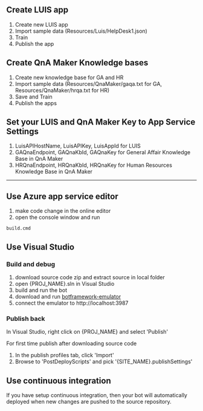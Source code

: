 ## Create LUIS app
1. Create new LUIS app
2. Import sample data (Resources/Luis/HelpDesk1.json)
3. Train
4. Publish the app

## Create QnA Maker Knowledge bases
1. Create new knowledge base for GA and HR
2. Import sample data (Resources/QnaMaker/gaqa.txt for GA, Resources/QnaMaker/hrqa.txt for HR)
3. Save and Train
4. Publish the apps

## Set your LUIS and QnA Maker Key to App Service Settings
1. LuisAPIHostName, LuisAPIKey, LuisAppId for LUIS
2. GAQnaEndpoint, GAQnaKbId, GAQnaKey for General Affair Knowledge Base in QnA Maker
3. HRQnaEndpoint, HRQnaKbId, HRQnaKey for Human Resources Knowledge Base in QnA Maker

---
## Use Azure app service editor

1. make code change in the online editor
2. open the console window and run

```
build.cmd
```

## Use Visual Studio 

### Build and debug
1. download source code zip and extract source in local folder
2. open {PROJ_NAME}.sln in Visual Studio
3. build and run the bot
4. download and run [botframework-emulator](https://emulator.botframework.com/)
5. connect the emulator to http://localhost:3987

### Publish back

In Visual Studio, right click on {PROJ_NAME} and select 'Publish'

For first time publish after downloading source code
1. In the publish profiles tab, click 'Import'
2. Browse to 'PostDeployScripts' and pick '{SITE_NAME}.publishSettings'


## Use continuous integration

If you have setup continuous integration, then your bot will automatically deployed when new changes are pushed to the source repository.



